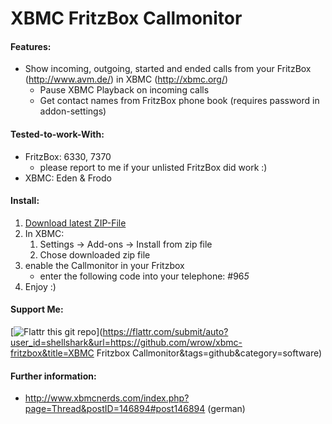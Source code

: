 XBMC FritzBox Callmonitor
=========================

#### Features:

* Show incoming, outgoing, started and ended calls from your FritzBox (http://www.avm.de/) in XBMC (http://xbmc.org/)
   * Pause XBMC Playback on incoming calls
   * Get contact names from FritzBox phone book (requires password in addon-settings)

#### Tested-to-work-With:

* FritzBox: 6330, 7370
   * please report to me if your unlisted FritzBox did work :)
* XBMC: Eden & Frodo

#### Install:

1. [Download latest ZIP-File](https://github.com/wrow/xbmc-fritzbox/archive/master.zip)
1. In XBMC:
   1. Settings -> Add-ons -> Install from zip file
   1. Chose downloaded zip file
1. enable the Callmonitor in your Fritzbox
   * enter the following code into your telephone: #96*5*
1. Enjoy :)

#### Support Me:
[![Flattr this git repo](http://api.flattr.com/button/flattr-badge-large.png)](https://flattr.com/submit/auto?user_id=shellshark&url=https://github.com/wrow/xbmc-fritzbox&title=XBMC Fritzbox Callmonitor&tags=github&category=software)

#### Further information:
* http://www.xbmcnerds.com/index.php?page=Thread&postID=146894#post146894 (german)
